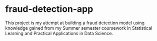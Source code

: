 # fraud-detection-app
This project is my attempt at building a fraud detection model using knowledge gained from my Summer semester coursework in Statistical Learning and Practical Applications in Data Science.
